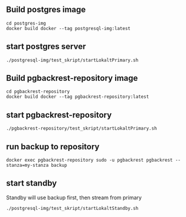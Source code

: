 

## Build postgres image

```
cd postgres-img
docker build docker --tag postgresql-img:latest

```

## start postgres server
```shell
./postgresql-img/test_skript/startLokaltPrimary.sh
```

##  Build pgbackrest-repository image
```
cd pgbackrest-repository
docker build docker --tag pgbackrest-repository:latest

```

## start pgbackrest-repository
```
./pgbackrest-repository/test_skript/startLokaltPrimary.sh
```

## run backup to repository
```
docker exec pgbackrest-repository sudo -u pgbackrest pgbackrest --stanza=my-stanza backup
```

## start standby 
Standby will use backup first, then stream from primary
```shell
./postgresql-img/test_skript/startLokaltStandby.sh
```





